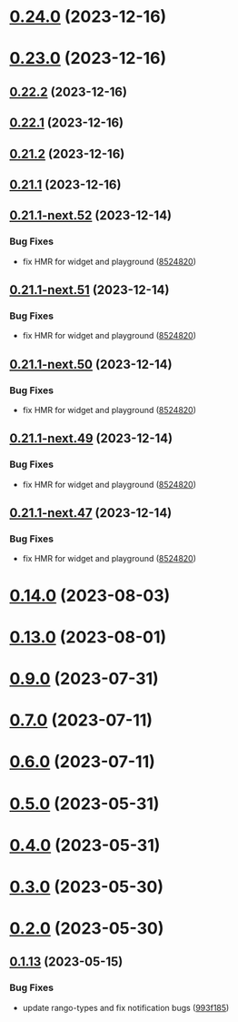 # [0.24.0](https://github.com/yeager-eren/rango-client/compare/signer-starknet@0.23.0...signer-starknet@0.24.0) (2023-12-16)



# [0.23.0](https://github.com/yeager-eren/rango-client/compare/signer-starknet@0.22.2...signer-starknet@0.23.0) (2023-12-16)



## [0.22.2](https://github.com/yeager-eren/rango-client/compare/signer-starknet@0.22.1...signer-starknet@0.22.2) (2023-12-16)



## [0.22.1](https://github.com/yeager-eren/rango-client/compare/signer-starknet@0.21.2...signer-starknet@0.22.1) (2023-12-16)



## [0.21.2](https://github.com/yeager-eren/rango-client/compare/signer-starknet@0.21.1-next.66...signer-starknet@0.21.2) (2023-12-16)



## [0.21.1](https://github.com/yeager-eren/rango-client/compare/signer-starknet@0.22.0...signer-starknet@0.21.1) (2023-12-16)



## [0.21.1-next.52](https://github.com/yeager-eren/rango-client/compare/signer-starknet@0.21.0...signer-starknet@0.21.1-next.52) (2023-12-14)


### Bug Fixes

* fix HMR for widget and playground ([8524820](https://github.com/yeager-eren/rango-client/commit/8524820f10cf0b8921f3db0c4f620ff98daa4103))



## [0.21.1-next.51](https://github.com/yeager-eren/rango-client/compare/signer-starknet@0.21.0...signer-starknet@0.21.1-next.51) (2023-12-14)


### Bug Fixes

* fix HMR for widget and playground ([8524820](https://github.com/yeager-eren/rango-client/commit/8524820f10cf0b8921f3db0c4f620ff98daa4103))



## [0.21.1-next.50](https://github.com/yeager-eren/rango-client/compare/signer-starknet@0.21.0...signer-starknet@0.21.1-next.50) (2023-12-14)


### Bug Fixes

* fix HMR for widget and playground ([8524820](https://github.com/yeager-eren/rango-client/commit/8524820f10cf0b8921f3db0c4f620ff98daa4103))



## [0.21.1-next.49](https://github.com/yeager-eren/rango-client/compare/signer-starknet@0.21.0...signer-starknet@0.21.1-next.49) (2023-12-14)


### Bug Fixes

* fix HMR for widget and playground ([8524820](https://github.com/yeager-eren/rango-client/commit/8524820f10cf0b8921f3db0c4f620ff98daa4103))



## [0.21.1-next.47](https://github.com/yeager-eren/rango-client/compare/signer-starknet@0.21.0...signer-starknet@0.21.1-next.47) (2023-12-14)


### Bug Fixes

* fix HMR for widget and playground ([8524820](https://github.com/yeager-eren/rango-client/commit/8524820f10cf0b8921f3db0c4f620ff98daa4103))



# [0.14.0](https://github.com/rango-exchange/rango-client/compare/signer-starknet@0.13.0...signer-starknet@0.14.0) (2023-08-03)



# [0.13.0](https://github.com/rango-exchange/rango-client/compare/signer-starknet@0.12.0...signer-starknet@0.13.0) (2023-08-01)



# [0.9.0](https://github.com/rango-exchange/rango-client/compare/signer-starknet@0.8.0...signer-starknet@0.9.0) (2023-07-31)



# [0.7.0](https://github.com/rango-exchange/rango-client/compare/signer-starknet@0.6.0...signer-starknet@0.7.0) (2023-07-11)



# [0.6.0](https://github.com/rango-exchange/rango-client/compare/signer-starknet@0.5.0...signer-starknet@0.6.0) (2023-07-11)



# [0.5.0](https://github.com/rango-exchange/rango-client/compare/signer-starknet@0.4.0...signer-starknet@0.5.0) (2023-05-31)



# [0.4.0](https://github.com/rango-exchange/rango-client/compare/signer-starknet@0.3.0...signer-starknet@0.4.0) (2023-05-31)



# [0.3.0](https://github.com/rango-exchange/rango-client/compare/signer-starknet@0.2.0...signer-starknet@0.3.0) (2023-05-30)



# [0.2.0](https://github.com/rango-exchange/rango-client/compare/signer-starknet@0.1.14...signer-starknet@0.2.0) (2023-05-30)



## [0.1.13](https://github.com/rango-exchange/rango-client/compare/signer-starknet@0.1.12...signer-starknet@0.1.13) (2023-05-15)


### Bug Fixes

* update rango-types and fix notification bugs ([993f185](https://github.com/rango-exchange/rango-client/commit/993f185e0b8c5e5e15a2c65ba2d85d1f9c8daa90))



